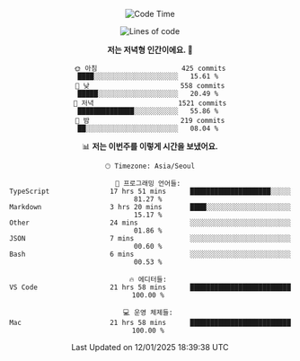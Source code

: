 <div align='center'>
 
<!--START_SECTION:waka-->
![Code Time](http://img.shields.io/badge/Code%20Time-4%2C063%20hrs%2015%20mins-blue)

![Lines of code](https://img.shields.io/badge/%EC%A0%80%EB%8A%94%20%EC%97%AC%ED%83%9C%EA%B9%8C%EC%A7%80%20-1.5%20million%20%EC%A4%84%EC%9D%98%20%EC%BD%94%EB%93%9C%EB%A5%BC%20%EC%9E%91%EC%84%B1%ED%96%88%EC%96%B4%EC%9A%94.-blue)

**저는 저녁형 인간이에요. 🦉** 

```text
🌞 아침                     425 commits         ████░░░░░░░░░░░░░░░░░░░░░   15.61 % 
🌆 낮　                     558 commits         █████░░░░░░░░░░░░░░░░░░░░   20.49 % 
🌃 저녁                     1521 commits        ██████████████░░░░░░░░░░░   55.86 % 
🌙 밤　                     219 commits         ██░░░░░░░░░░░░░░░░░░░░░░░   08.04 % 
```


📊 **저는 이번주를 이렇게 시간을 보냈어요.** 

```text
🕑︎ Timezone: Asia/Seoul

💬 프로그래밍 언어들: 
TypeScript               17 hrs 51 mins      ████████████████████░░░░░   81.27 % 
Markdown                 3 hrs 20 mins       ████░░░░░░░░░░░░░░░░░░░░░   15.17 % 
Other                    24 mins             ░░░░░░░░░░░░░░░░░░░░░░░░░   01.86 % 
JSON                     7 mins              ░░░░░░░░░░░░░░░░░░░░░░░░░   00.60 % 
Bash                     6 mins              ░░░░░░░░░░░░░░░░░░░░░░░░░   00.53 % 

🔥 에디터들: 
VS Code                  21 hrs 58 mins      █████████████████████████   100.00 % 

💻 운영 체제들: 
Mac                      21 hrs 58 mins      █████████████████████████   100.00 % 
```


 Last Updated on 12/01/2025 18:39:38 UTC
<!--END_SECTION:waka-->
 </div>
<!---
Emewjin/Emewjin is a ✨ special ✨ repository because its `README.md` (this file) appears on your GitHub profile.
You can click the Preview link to take a look at your changes.
--->
